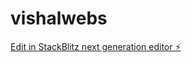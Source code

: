 # vishalwebs

[Edit in StackBlitz next generation editor ⚡️](https://stackblitz.com/~/github.com/zorosenpai11/vishalwebs)